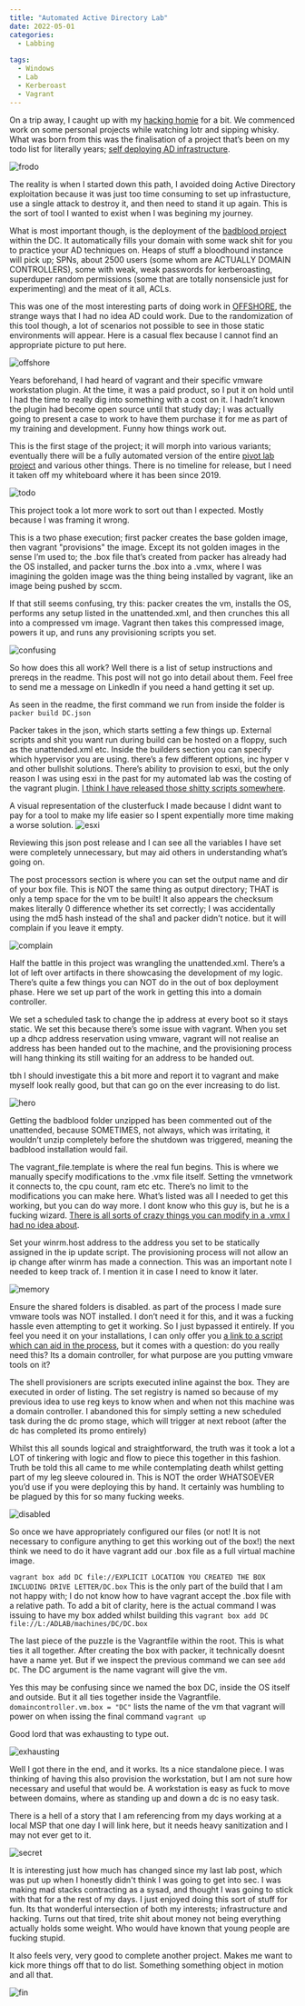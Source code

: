 ```yaml
---
title: "Automated Active Directory Lab"
date: 2022-05-01
categories:
  - Labbing
  
tags:
  - Windows
  - Lab
  - Kerberoast
  - Vagrant
---
```


On a trip away, I caught up with my [hacking homie](https://kymb0.github.io/) for a bit. We commenced work on some personal projects while watching lotr and sipping whisky. What was born from this was the finalisation of a project that’s been on my todo list for literally years; [self deploying AD infrastructure](https://github.com/onecloudemoji/ADLAB).

![frodo](/assets/images/vagrant/it_is_done.png)

The reality is when I started down this path, I avoided doing Active Directory exploitation because it was just too time consuming to set up infrastucture, use a single attack to destroy it, and then need to stand it up again. This is the sort of tool I wanted to exist when I was begining my journey. 

What is most important though, is the deployment of the [badblood project](https://github.com/davidprowe/BadBlood) within the DC. It automatically fills your domain with some wack shit for you to practice your AD techniques on. Heaps of stuff a bloodhound instance will pick up; SPNs, about 2500 users (some whom are ACTUALLY DOMAIN CONTROLLERS), some with weak, weak passwords for kerberoasting, superduper random permissions (some that are totally nonsensicle just for experimenting) and the meat of it all, ACLs. 

This was one of the most interesting parts of doing work in [OFFSHORE](https://www.hackthebox.com/hacker/pro-labs), the strange ways that I had no idea AD could work. Due to the randomization of this tool though, a lot of scenarios not possible to see in those static environments will appear. Here is a casual flex because I cannot find an appropriate picture to put here.

![offshore](/assets/images/vagrant/offshore.png)

Years beforehand, I had heard of vagrant and their specific vmware workstation plugin. At the time, it was a paid product, so I put it on hold until I had the time to really dig into something with a cost on it. I hadn’t known the plugin had become open source until that study day; I was actually going to present a case to work to have them purchase it for me as part of my training and development. Funny how things work out.

This is the first stage of the project; it will morph into various variants; eventually there will be a fully automated version of the entire [pivot lab project](https://onecloudemoji.github.io/labbing/pivoting-and-kerberoast-lab-setup/) and various other things. There is no timeline for release, but I need it taken off my whiteboard where it has been since 2019.

![todo](/assets/images/vagrant/todo.png)

This project took a lot more work to sort out than I expected. Mostly because I was framing it wrong. 

This is a two phase execution; first packer creates the base golden image, then vagrant "provisions" the image. Except its not golden images in the sense I’m used to; the .box file that’s created from packer has already had the OS installed, and packer turns the .box into a .vmx, where I was imagining the golden image was the thing being installed by vagrant, like an image being pushed by sccm. 

If that still seems confusing, try this: packer creates the vm, installs the OS, performs any setup listed in the unattended.xml, and then crunches this all into a compressed vm image. Vagrant then takes this compressed image, powers it up, and runs any provisioning scripts you set. 

![confusing](/assets/images/vagrant/confusing.png)

So how does this all work? Well there is a list of setup instructions and prereqs in the readme. This post will not go into detail about them. Feel free to send me a message on LinkedIn if you need a hand getting it set up.

As seen in the readme, the first command we run from inside the folder is ````packer build DC.json````

Packer takes in the json, which starts setting a few things up. External scripts and shit you want run during build can be hosted on a floppy, such as the unattended.xml etc. Inside the builders section you can specify which hypervisor you are using. there’s a few different options, inc hyper v and other bullshit solutions. There’s ability to provision to esxi, but the only reason I was using esxi in the past for my automated lab was the costing of the vagrant plugin. [I think I have released those shitty scripts somewhere](https://onecloudemoji.github.io/labbing/esxi-revert-panel/).

A visual representation of the clusterfuck I made because I didnt want to pay for a tool to make my life easier so I spent expentially more time making a worse solution.
![esxi](/assets/images/vagrant/esxi.jpg)

Reviewing this json post release and I can see all the variables I have set were completely unnecessary, but may aid others in understanding what’s going on. 

The post processors section is where you can set the output name and dir of your box file. This is NOT the same thing as output directory; THAT is only a temp space for the vm to be built! It also appears the checksum makes literally 0 difference whether its set correctly; I was accidentally using the md5 hash instead of the sha1 and packer didn’t notice. but it will complain if you leave it empty.

![complain](/assets/images/vagrant/complain.png)

Half the battle in this project was wrangling the unattended.xml. There’s a lot of left over artifacts in there showcasing the development of my logic. There’s quite a few things you can NOT do in the out of box deployment phase. Here we set up part of the work in getting this into a domain controller. 

We set a scheduled task to change the ip address at every boot so it stays static. We set this because there’s some issue with vagrant. When you set up a dhcp address reservation using vmware, vagrant will not realise an address has been handed out to the machine, and the provisioning process will hang thinking its still waiting for an address to be handed out. 

tbh I should investigate this a bit more and report it to vagrant and make myself look really good, but that can go on the ever increasing to do list.

![hero](/assets/images/vagrant/hero.png)


Getting the badblood folder unzipped has been commented out of the unattended, because SOMETIMES, not always, which was irritating, it wouldn’t unzip completely before the shutdown was triggered, meaning the badblood installation would fail. 

The vagrant_file.template is where the real fun begins. This is where we manually specify modifications to the .vmx file itself. Setting the vmnetwork it connects to, the cpu count, ram etc etc. There’s no limit to the modifications you can make here. What’s listed was all I needed to get this working, but you can do way more. I dont know who this guy is, but he is a fucking wizard. [There is all sorts of crazy things you can modify in a .vmx I had no idea about](http://sanbarrow.com/vmx.html).

Set your winrm.host address to the address you set to be statically assigned in the ip update script. The provisioning process will not allow an ip change after winrm has made a connection. This was an important note I needed to keep track of. I mention it in case I need to know it later.

![memory](/assets/images/vagrant/memory.png)

Ensure the shared folders is disabled. as part of the process I made sure vmware tools was NOT installed. I don’t need it for this, and it was a fucking hassle even attempting to get it working. So I just bypassed it entirely. If you feel you need it on your installations, I can only offer you [a link to a script which can aid in the process](https://raw.githubusercontent.com/taliesins/packer-baseboxes/master/windows/common/install-vmware-tools.ps1), but it comes with a question: do you really need this? Its a domain controller, for what purpose are you putting vmware tools on it?

The shell provisioners are scripts executed inline against the box. They are executed in order of listing. The set registry is named so because of my previous idea to use reg keys to know when and when not this machine was a domain controller. I abandoned this for simply setting a new scheduled task during the dc promo stage, which will trigger at next reboot (after the dc has completed its promo entirely)

Whilst this all sounds logical and straightforward, the truth was it took a lot a LOT of tinkering with logic and flow to piece this together in this fashion. Truth be told this all came to me while contemplating death whilst getting part of my leg sleeve coloured in. This is NOT the order WHATSOEVER you’d use if you were deploying this by hand. It certainly was humbling to be plagued by this for so many fucking weeks.

![disabled](/assets/images/vagrant/disabled.png)

So once we have appropriately configured our files (or not! It is not necessary to configure anything to get this working out of the box!) the next think we need to do it have vagrant add our .box file as a full virtual machine image. 

````vagrant box add DC file://EXPLICIT LOCATION YOU CREATED THE BOX INCLUDING DRIVE LETTER/DC.box````
This is the only part of the build that I am not happy with; I do not know how to have vagrant accept the .box file with a relative path. To add a bit of clarity, here is the actual command I was issuing to have my box added whilst building this ````vagrant box add DC file://L:/ADLAB/machines/DC/DC.box````

The last piece of the puzzle is the Vagrantfile within the root. This is what ties it all together. After creating the box with packer, it technically doesnt have a name yet. But if we inspect the previous command we can see ````add DC````. The DC argument is the name vagrant will give the vm. 

Yes this may be confusing since we named the box DC, inside the OS itself and outside. But it all ties together inside the Vagrantfile. ````    domaincontroller.vm.box = "DC"```` lists the name of the vm that vagrant will power on when issing the final command ````vagrant up````

Good lord that was exhausting to type out.

![exhausting](/assets/images/vagrant/exhausting.png)

Well I got there in the end, and it works. Its a nice standalone piece. I was thinking of having this also provision the workstation, but I am not sure how necessary and useful that would be. A workstation is easy as fuck to move between domains, where as standing up and down a dc is no easy task. 

There is a hell of a story that I am referencing from my days working at a local MSP that one day I will link here, but it needs heavy sanitization and I may not ever get to it.

![secret](/assets/images/vagrant/topsecret.png)

It is interesting just how much has changed since my last lab post, which was put up when I honestly didn't think I was going to get into sec. I was making mad stacks contracting as a sysad, and thought I was going to stick with that for a the rest of my days. I just enjoyed doing this sort of stuff for fun. Its that wonderful intersection of both my interests; infrastructure and hacking. Turns out that tired, trite shit about money not being everything actually holds some weight. Who would have known that young people are fucking stupid.

It also feels very, very good to complete another project. Makes me want to kick more things off that to do list. Something something object in motion and all that. 

![fin](/assets/images/vagrant/fin.png)

